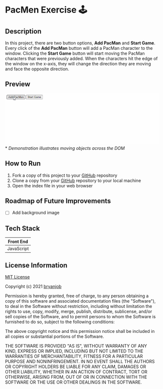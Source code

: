 
# PacMen Exercise 🕹️


## Description

In this project, there are two button options, **Add PacMan** and **Start Game**.  Every click of the **Add PacMan** button will add a PacMan character to the window.  Clicking the **Start Game** button will start moving the PacMan characters that were previously added.  When the characters hit the edge of the window on the x-axis, they will change the direction they are moving and face the opposite direction.


## Preview

![PacMen Exercise Demo](./demo-pacmen.gif)
\* *Demonstration illustrates moving objects across the DOM*


## How to Run 

1. Fork a copy of this project to your [GitHub](https://github.com) repository
2. Clone a copy from your [GitHub](https://github.com) repository to your local machine
3. Open the index file in your web browser


## Roadmap of Future Improvements

- [ ] Add background image

## Tech Stack

| Front End    |
| ------------ |
| JavaScript   |


## License Information

[MIT License](https://choosealicense.com/licenses/mit/)

Copyright (c) 2021 [bryanjob](https://github.com/bryanjob)

Permission is hereby granted, free of charge, to any person obtaining a copy
of this software and associated documentation files (the "Software"), to deal
in the Software without restriction, including without limitation the rights
to use, copy, modify, merge, publish, distribute, sublicense, and/or sell
copies of the Software, and to permit persons to whom the Software is
furnished to do so, subject to the following conditions:

The above copyright notice and this permission notice shall be included in all
copies or substantial portions of the Software.

THE SOFTWARE IS PROVIDED "AS IS", WITHOUT WARRANTY OF ANY KIND, EXPRESS OR
IMPLIED, INCLUDING BUT NOT LIMITED TO THE WARRANTIES OF MERCHANTABILITY,
FITNESS FOR A PARTICULAR PURPOSE AND NONINFRINGEMENT. IN NO EVENT SHALL THE
AUTHORS OR COPYRIGHT HOLDERS BE LIABLE FOR ANY CLAIM, DAMAGES OR OTHER
LIABILITY, WHETHER IN AN ACTION OF CONTRACT, TORT OR OTHERWISE, ARISING FROM,
OUT OF OR IN CONNECTION WITH THE SOFTWARE OR THE USE OR OTHER DEALINGS IN THE
SOFTWARE.